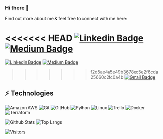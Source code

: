 ### Hi there 👋

<!-- Introduce yourself and give a brief introduction about yourself here.  Also include what tech you're interested in and what you are currently learning -->

Find out more about me & feel free to connect with me here:

<!-- Replace the fields below with the information requested. Remember to remove the encapsulating <> characters. For spaces in names, use %20 (e.g. Broadus%20Palmer) -->

<<<<<<< HEAD
[![Linkedin Badge](https://img.shields.io/badge/-Courtney%20Campbell-blue?style=flat-square&logo=Linkedin&logoColor=white&link=https://www.linkedin.com/in/courtney-campbell-a53b68130/)](https://www.linkedin.com/in/courtney-campbell-a53b68130/)
[![Medium Badge](https://img.shields.io/badge/Broadus%20Palmer-12100E?style=flat-square&logo=medium&logoColor=white&link=https://medium.com/@courtcamDevOps)](https://medium.com/@courtcamDevOps)
=======
[![Linkedin Badge](https://img.shields.io/badge/-Broadus%20Palmer-blue?style=flat-square&logo=Linkedin&logoColor=white&link=https://www.linkedin.com/in/levelupwithbroadus/)](https://www.linkedin.com/in/levelupwithbroadus/)
[![Medium Badge](https://img.shields.io/badge/Courtney%20Campbell-12100E?style=flat-square&logo=medium&logoColor=white&link=https://medium.com/@courtcamDevOps/)](https://medium.com/@courtcamDevOps/)
>>>>>>> f2d5ae4a5e49b3678ec5e2f6cda25660c2fc0a4b
[![Gmail Badge](https://img.shields.io/badge/-CourtCam1995@gmail.com-c14438?style=flat-square&logo=Gmail&logoColor=white&link=mailto:CourtCam1995@gmail.com)](mailto:CourtCam1995@gmail.com)

## ⚡ Technologies

<!-- Check out the Badges folder for more badges -->

![Amazon AWS](https://img.shields.io/badge/Amazon%20AWS-232F3E?style=flat-square&logo=amazon-aws)
![Git](https://img.shields.io/badge/-Git-black?style=flat-square&logo=git)
![GitHub](https://img.shields.io/badge/-GitHub-181717?style=flat-square&logo=github)
![Python](https://img.shields.io/badge/-Python-black?style=flat-square&logo=Python)
![Linux](https://img.shields.io/badge/Linux-FCC624?style=flat-square&logo=linux&logoColor=black)
![Trello](https://img.shields.io/badge/Trello-%23026AA7.svg?style=flat-square&logo=Trello&logoColor=white)
![Docker](https://img.shields.io/badge/docker-%230db7ed.svg?style=for-the-badge&logo=docker&logoColor=white)
![Terraform](https://img.shields.io/badge/terraform-%235835CC.svg?style=for-the-badge&logo=terraform&logoColor=white)

<!-- Replace the fields below with the information requested. Remember to remove the encapsulating <> characters. -->

![Github Stats](https://github-readme-stats.vercel.app/api?username=LevelUpInTech&count_private=true&show_icons=true&include_all_commits=true)
![Top Langs](https://github-readme-stats.vercel.app/api/top-langs/?username=LevelUpInTech&hide=TeX&layout=compact)


[![Visitors](https://api.visitorbadge.io/api/visitors?path=LevelUpInTech%2FLevelUpInTech&label=VISITORS&countColor=%23263759)](https://visitorbadge.io/status?path=LevelUpInTech%2FLevelUpInTech)
